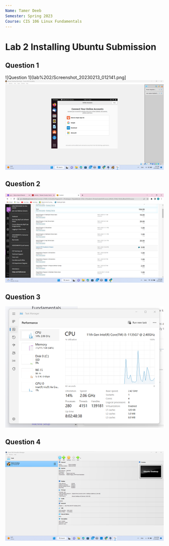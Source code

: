 ```yaml
---
Name: Tamer Deeb
Semester: Spring 2023
Course: CIS 106 Linux Fundamentals
---
```


# Lab 2 Installing Ubuntu Submission

## Question 1

![Question 1](lab%202/Screenshot_20230213_012141.png]
![Question 1.2](lab%202/Screenshot_20230213_012533.png)


## Question 2

![Question 2](lab%202/Screenshot_20230213_031922.png)

## Question 3

![Question 3](lab%202/Screenshot_20230213_123402.png)

## Question 4

![Question 4](lab%202/Screenshot_20230213_125003.png)